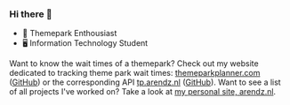 ### Hi there 👋

- 🎡 Themepark Enthousiast
- 🖥️ Information Technology Student

Want to know the wait times of a themepark? Check out my website dedicated to tracking theme park wait times: [themeparkplanner.com](https://themeparkplanner.com) ([GitHub](https://github.com/timyboy12345/Themeparks-NuxtJS)) or the corresponding API [tp.arendz.nl](https://tp.arendz.nl) ([GitHub](https://github.com/timyboy12345/Themeparks-Node-API)). Want to see a list of all projects I've worked on? Take a look at [my personal site, arendz.nl](https://arendz.nl).

<!--
**timyboy12345/timyboy12345** is a ✨ _special_ ✨ repository because its `README.md` (this file) appears on your GitHub profile.

Here are some ideas to get you started:

- 🔭 I’m currently working on ...
- 🌱 I’m currently learning ...
- 👯 I’m looking to collaborate on ...
- 🤔 I’m looking for help with ...
- 💬 Ask me about ...
- 📫 How to reach me: ...
- 😄 Pronouns: ...
- ⚡ Fun fact: ...
-->
